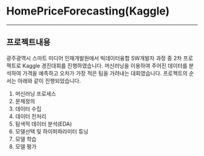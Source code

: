 # HomePriceForecasting(Kaggle)

***

## 프로젝트내용
광주광역시 스마트 미디어 인재개발원에서 빅데이터융합 SW개발자 과정 중 2차 프로젝트로 Kaggle 경진대회를 진행하였습니다. 머신러닝을 이용하여 주어진 데이터를 분석하여 가격을 예측하고 오차가 가장 적은 팀을 가려내는 대회였습니다. 프로젝트의 순서는 아래와 같이 진행되었습니다.
1. 머신러닝 프로세스
2. 문제정의
3. 데이터 수집
4. 데이터 전처리
5. 탐색적 데이터 분석(EDA)
6. 모델선택 및 하이퍼파라미터 튜닝
7. 모델 학습
8. 모델 평가
